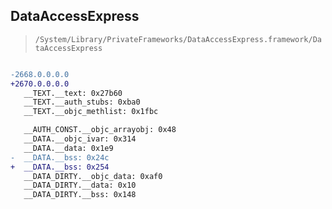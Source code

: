 ## DataAccessExpress

> `/System/Library/PrivateFrameworks/DataAccessExpress.framework/DataAccessExpress`

```diff

-2668.0.0.0.0
+2670.0.0.0.0
   __TEXT.__text: 0x27b60
   __TEXT.__auth_stubs: 0xba0
   __TEXT.__objc_methlist: 0x1fbc

   __AUTH_CONST.__objc_arrayobj: 0x48
   __DATA.__objc_ivar: 0x314
   __DATA.__data: 0x1e9
-  __DATA.__bss: 0x24c
+  __DATA.__bss: 0x254
   __DATA_DIRTY.__objc_data: 0xaf0
   __DATA_DIRTY.__data: 0x10
   __DATA_DIRTY.__bss: 0x148

```
